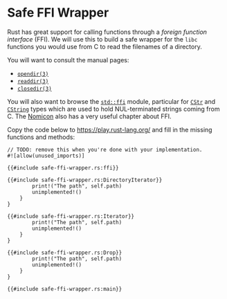 # Safe FFI Wrapper

Rust has great support for calling functions through a _foreign function
interface_ (FFI). We will use this to build a safe wrapper for the `libc`
functions you would use from C to read the filenames of a directory.

You will want to consult the manual pages:

* [`opendir(3)`](https://man7.org/linux/man-pages/man3/opendir.3.html)
* [`readdir(3)`](https://man7.org/linux/man-pages/man3/readdir.3.html)
* [`closedir(3)`](https://man7.org/linux/man-pages/man3/closedir.3.html)

You will also want to browse the [`std::ffi`] module, particular for [`CStr`]
and [`CString`] types which are used to hold NUL-terminated strings coming from
C. The [Nomicon] also has a very useful chapter about FFI.

[`std::ffi`]: https://doc.rust-lang.org/std/ffi/
[`CStr`]: https://doc.rust-lang.org/std/ffi/struct.CStr.html
[`CString`]: https://doc.rust-lang.org/std/ffi/struct.CString.html
[Nomicon]: https://doc.rust-lang.org/nomicon/ffi.html

Copy the code below to <https://play.rust-lang.org/> and fill in the missing
functions and methods:

```rust,should_panic
// TODO: remove this when you're done with your implementation.
#![allow(unused_imports)]

{{#include safe-ffi-wrapper.rs:ffi}}

{{#include safe-ffi-wrapper.rs:DirectoryIterator}}
        print!("The path", self.path)
        unimplemented!()
    }
}

{{#include safe-ffi-wrapper.rs:Iterator}}
        print!("The path", self.path)
        unimplemented!()
    }
}

{{#include safe-ffi-wrapper.rs:Drop}}
        print!("The path", self.path)
        unimplemented!()
    }
}

{{#include safe-ffi-wrapper.rs:main}}
```
